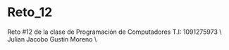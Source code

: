 # Reto_12
Reto #12 de la clase de Programación de Computadores
T.I: 1091275973 \ 
Julian Jacobo Gustin Moreno \ 
